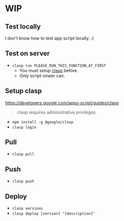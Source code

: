 # WIP

## Test locally

I don't know how to test app script locally. :(

## Test on server

- `clasp run PLEASE_RUN_THIS_FUNCTION_AT_FIRST`
  - You must setup [clasp](https://github.com/google/clasp) before.
  - Only script onwer can.

## Setup clasp

https://developers.google.com/apps-script/guides/clasp

> clasp requires administrative privileges.

- `npm install -g @google/clasp`
- `clasp login`

## Pull

- `clasp pull`

## Push

- `clasp push`

## Deploy

- `clasp versions`
- `clasp deploy [version] "[description]"`
